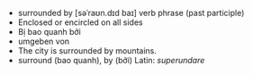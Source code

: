 - surrounded by	[səˈraʊn.dɪd baɪ]	verb phrase (past participle)
- Enclosed or encircled on all sides
- Bị bao quanh bởi
- umgeben von
- The city is surrounded by mountains.
- surround (bao quanh), by (bởi)	Latin: *superundare*